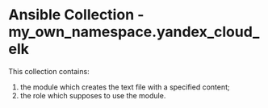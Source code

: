 # Ansible Collection - my_own_namespace.yandex_cloud_elk

This collection contains:
1) the module which creates the text file with a specified content;
2) the role which supposes to use the module.

